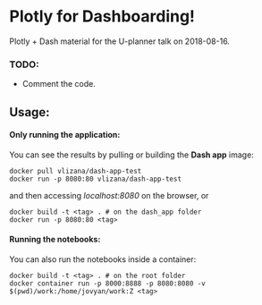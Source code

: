 # Plotly for Dashboarding!

Plotly + Dash material for the U-planner talk on 2018-08-16.

### TODO:

* Comment the code.

## Usage:

#### Only running the application:

You can see the results by pulling or building the **Dash app** image:

```
docker pull vlizana/dash-app-test
docker run -p 8080:80 vlizana/dash-app-test
```
 and then accessing _localhost:8080_ on the browser, or

 ```
 docker build -t <tag> . # on the dash_app folder
 docker run -p 8080:80 <tag>
 ```

 #### Running the notebooks:

You can also run the notebooks inside a container:

 ```
 docker build -t <tag> . # on the root folder
 docker container run -p 8000:8888 -p 8080:8080 -v $(pwd)/work:/home/jovyan/work:Z <tag>
 ```
